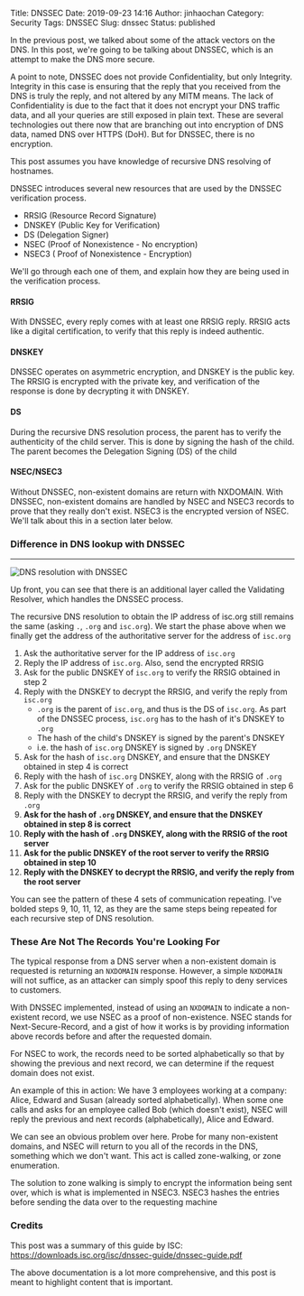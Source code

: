 Title: DNSSEC
Date: 2019-09-23 14:16
Author: jinhaochan
Category: Security
Tags: DNSSEC
Slug: dnssec
Status: published



In the previous post, we talked about some of the attack vectors on the DNS. In this post, we're going to be talking about DNSSEC, which is an attempt to make the DNS more secure.





A point to note, DNSSEC does not provide Confidentiality, but only Integrity. Integrity in this case is ensuring that the reply that you received from the DNS is truly the reply, and not altered by any MITM means. The lack of Confidentiality is due to the fact that it does not encrypt your DNS traffic data, and all your queries are still exposed in plain text. These are several technologies out there now that are branching out into encryption of DNS data, named DNS over HTTPS (DoH). But for DNSSEC, there is no encryption.





This post assumes you have knowledge of recursive DNS resolving of hostnames.





DNSSEC introduces several new resources that are used by the DNSSEC verification process.





-   RRSIG (Resource Record Signature)
-   DNSKEY (Public Key for Verification)
-   DS (Delegation Signer)
-   NSEC (Proof of Nonexistence - No encryption)
-   NSEC3 ( Proof of Nonexistence - Encryption)





We'll go through each one of them, and explain how they are being used in the verification process.



<!-- wp:heading {"level":4} -->

#### RRSIG





With DNSSEC, every reply comes with at least one RRSIG reply. RRSIG acts like a digital certification, to verify that this reply is indeed authentic.



<!-- wp:heading {"level":4} -->

#### DNSKEY





DNSSEC operates on asymmetric encryption, and DNSKEY is the public key. The RRSIG is encrypted with the private key, and verification of the response is done by decrypting it with DNSKEY.



<!-- wp:heading {"level":4} -->

#### DS





During the recursive DNS resolution process, the parent has to verify the authenticity of the child server. This is done by signing the hash of the child. The parent becomes the Delegation Signing (DS) of the child



<!-- wp:heading {"level":4} -->

#### NSEC/NSEC3





Without DNSSEC, non-existent domains are return with NXDOMAIN. With DNSSEC, non-existent domains are handled by NSEC and NSEC3 records to prove that they really don't exist. NSEC3 is the encrypted version of NSEC. We'll talk about this in a section later below.



<!-- wp:heading {"level":3} -->

### Difference in DNS lookup with DNSSEC





------------------------------------------------------------------------


![DNS resolution with DNSSEC]({attach}media/2019/09/untitled-1.png)



Up front, you can see that there is an additional layer called the Validating Resolver, which handles the DNSSEC process.





The recursive DNS resolution to obtain the IP address of isc.org still remains the same (asking `.`, `.org` and `isc.org`). We start the phase above when we finally get the address of the authoritative server for the address of `isc.org`



<!-- wp:list {"ordered":true} -->

1.  Ask the authoritative server for the IP address of `isc.org`
2.  Reply the IP address of `isc.org`. Also, send the encrypted RRSIG
3.  Ask for the public DNSKEY of `isc.org` to verify the RRSIG obtained in step 2
4.  Reply with the DNSKEY to decrypt the RRSIG, and verify the reply from `isc.org`
    -   `.org` is the parent of `isc.org`, and thus is the DS of `isc.org`. As part of the DNSSEC process, `isc.org` has to the hash of it's DNSKEY to `.org`
    -   The hash of the child's DNSKEY is signed by the parent's DNSKEY
    -   i.e. the hash of `isc.org` DNSKEY is signed by `.org` DNSKEY
5.  Ask for the hash of `isc.org` DNSKEY, and ensure that the DNSKEY obtained in step 4 is correct
6.  Reply with the hash of `isc.org` DNSKEY, along with the RRSIG of `.org`
7.  Ask for the public DNSKEY of `.org` to verify the RRSIG obtained in step 6
8.  Reply with the DNSKEY to decrypt the RRSIG, and verify the reply from `.org`
9.  **Ask for the hash of `.org` DNSKEY, and ensure that the DNSKEY obtained in step 8 is correct**
10. **Reply with the hash of `.org` DNSKEY, along with the RRSIG of the root server**
11. **Ask for the public DNSKEY of the root server to verify the RRSIG obtained in step 10**
12. **Reply with the DNSKEY to decrypt the RRSIG, and verify the reply from the root server**





You can see the pattern of these 4 sets of communication repeating. I've bolded steps 9, 10, 11, 12, as they are the same steps being repeated for each recursive step of DNS resolution.



<!-- wp:heading {"level":3} -->

### These Are Not The Records You're Looking For





The typical response from a DNS server when a non-existent domain is requested is returning an `NXDOMAIN` response. However, a simple `NXDOMAIN` will not suffice, as an attacker can simply spoof this reply to deny services to customers.





With DNSSEC implemented, instead of using an `NXDOMAIN` to indicate a non-existent record, we use NSEC as a proof of non-existence. NSEC stands for Next-Secure-Record, and a gist of how it works is by providing information above records before and after the requested domain.





For NSEC to work, the records need to be sorted alphabetically so that by showing the previous and next record, we can determine if the request domain does not exist.





An example of this in action: We have 3 employees working at a company: Alice, Edward and Susan (already sorted alphabetically). When some one calls and asks for an employee called Bob (which doesn't exist), NSEC will reply the previous and next records (alphabetically), Alice and Edward.





We can see an obvious problem over here. Probe for many non-existent domains, and NSEC will return to you all of the records in the DNS, something which we don't want. This act is called zone-walking, or zone enumeration.





The solution to zone walking is simply to encrypt the information being sent over, which is what is implemented in NSEC3. NSEC3 hashes the entries before sending the data over to the requesting machine



<!-- wp:heading {"level":3} -->

### Credits





This post was a summary of this guide by ISC: <https://downloads.isc.org/isc/dnssec-guide/dnssec-guide.pdf>





The above documentation is a lot more comprehensive, and this post is meant to highlight content that is important.


